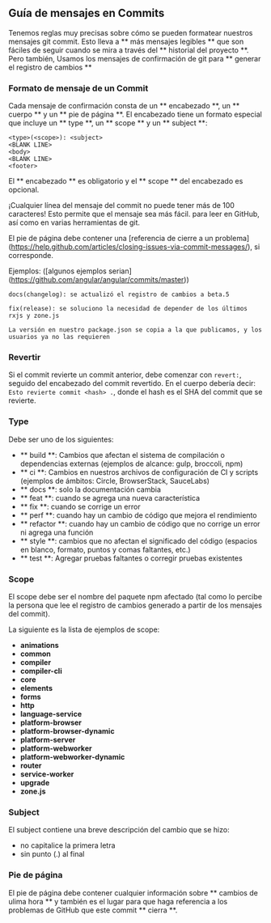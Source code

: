 ## <a name="commit"></a> Guía de mensajes en Commits

Tenemos reglas muy precisas sobre cómo se pueden formatear nuestros mensajes git commit. Esto lleva a ** más
mensajes legibles ** que son fáciles de seguir cuando se mira a través del ** historial del proyecto **. Pero también,
Usamos los mensajes de confirmación de git para ** generar el registro de cambios **

### Formato de mensaje de un Commit
Cada mensaje de confirmación consta de un ** encabezado **, un ** cuerpo ** y un ** pie de página **. El encabezado tiene un formato especial
que incluye un ** type **, un ** scope ** y un ** subject **:

```
<type>(<scope>): <subject>
<BLANK LINE>
<body>
<BLANK LINE>
<footer>
```

El ** encabezado ** es obligatorio y el ** scope ** del encabezado es opcional.

¡Cualquier línea del mensaje del commit no puede tener más de 100 caracteres! Esto permite que el mensaje sea más fácil.
para leer en GitHub, así como en varias herramientas de git.

El pie de página debe contener una [referencia de cierre a un problema] (https://help.github.com/articles/closing-issues-via-commit-messages/), si corresponde.

Ejemplos: ([algunos ejemplos serian] (https://github.com/angular/angular/commits/master))

```
docs(changelog): se actualizó el registro de cambios a beta.5
```

```
fix(release): se soluciono la necesidad de depender de los últimos rxjs y zone.js

La versión en nuestro package.json se copia a la que publicamos, y los usuarios ya no las requieren
```

### Revertir
Si el commit revierte un commit anterior, debe comenzar con `revert:`, seguido del encabezado del commit revertido. En el cuerpo debería decir: `Esto revierte commit <hash> .`, donde el hash es el SHA del commit que se revierte.

### Type
Debe ser uno de los siguientes:

* ** build **: Cambios que afectan el sistema de compilación o dependencias externas (ejemplos de alcance: gulp, broccoli, npm)
* ** ci **: Cambios en nuestros archivos de configuración de CI y scripts (ejemplos de ámbitos: Circle, BrowserStack, SauceLabs)
* ** docs **: solo la documentación cambia
* ** feat **: cuando se agrega una nueva característica
* ** fix **: cuando se corrige un error
* ** perf **: cuando hay un cambio de código que mejora el rendimiento
* ** refactor **: cuando hay un cambio de código que no corrige un error ni agrega una función
* ** style **: cambios que no afectan el significado del código (espacios en blanco, formato, puntos y comas faltantes, etc.)
* ** test **: Agregar pruebas faltantes o corregir pruebas existentes

### Scope
El scope debe ser el nombre del paquete npm afectado (tal como lo percibe la persona que lee el registro de cambios generado a partir de los mensajes del commit).

La siguiente es la lista de ejemplos de scope:

* **animations**
* **common**
* **compiler**
* **compiler-cli**
* **core**
* **elements**
* **forms**
* **http**
* **language-service**
* **platform-browser**
* **platform-browser-dynamic**
* **platform-server**
* **platform-webworker**
* **platform-webworker-dynamic**
* **router**
* **service-worker**
* **upgrade**
* **zone.js**

### Subject
El subject contiene una breve descripción del cambio que se hizo:

* no capitalice la primera letra
* sin punto (.) al final

### Pie de página
El pie de página debe contener cualquier información sobre ** cambios de ulima hora ** y también es el lugar para que
haga referencia a los problemas de GitHub que este commit ** cierra **.